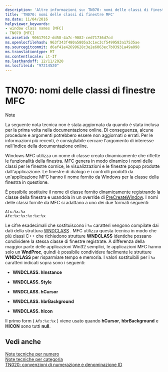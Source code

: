 ```yaml
---
description: 'Altre informazioni su: TN070: nomi delle classi di finestre MFC'
title: 'TN070: nomi delle classi di finestre MFC'
ms.date: 11/04/2016
helpviewer_keywords:
- window class names [MFC]
- TN070 [MFC]
ms.assetid: 90617912-dd58-4a7c-9082-ced71736d7cd
ms.openlocfilehash: 963f343f480a5805a3c1ec3cf5499583a17535ae
ms.sourcegitcommit: d6af41e42699628c3e2e6063ec7b03931a49a098
ms.translationtype: MT
ms.contentlocale: it-IT
ms.lasthandoff: 12/11/2020
ms.locfileid: "97214520"
---
```

# <a name="tn070-mfc-window-class-names"></a>TN070: nomi delle classi di finestre MFC

> [!NOTE]
> La seguente nota tecnica non è stata aggiornata da quando è stata inclusa per la prima volta nella documentazione online. Di conseguenza, alcune procedure e argomenti potrebbero essere non aggiornati o errati. Per le informazioni più recenti, è consigliabile cercare l'argomento di interesse nell'indice della documentazione online.

Windows MFC utilizza un nome di classe creato dinamicamente che riflette le funzionalità della finestra. MFC genera in modo dinamico i nomi delle classi per le finestre cornice, le visualizzazioni e le finestre popup prodotte dall'applicazione. Le finestre di dialogo e i controlli prodotti da un'applicazione MFC hanno il nome fornito da Windows per la classe della finestra in questione.

È possibile sostituire il nome di classe fornito dinamicamente registrando la classe della finestra e usandola in un override di [PreCreateWindow](../mfc/reference/cwnd-class.md#precreatewindow). I nomi delle classi fornite da MFC si adattano a uno dei due formati seguenti:

```
Afx:%x:%x
Afx:%x:%x:%x:%x:%x
```

Le cifre esadecimali che sostituiscono i `%x` caratteri vengono compilate dai dati della struttura [WNDCLASS](/windows/win32/api/winuser/ns-winuser-wndclassw) . MFC utilizza questa tecnica in modo che più classi C++ che richiedono strutture **WNDCLASS** identiche possano condividere la stessa classe di finestre registrate. A differenza della maggior parte delle applicazioni Win32 semplici, le applicazioni MFC hanno solo un **WndProc**, quindi è possibile condividere facilmente le strutture **WNDCLASS** per risparmiare tempo e memoria. I valori sostituibili per i `%x` caratteri indicati sopra sono i seguenti:

- **WNDCLASS. hInstance**

- **WNDCLASS. Style**

- **WNDCLASS. hCursor**

- **WNDCLASS. hbrBackground**

- **WNDCLASS. hIcon**

Il primo form ( `Afx:%x:%x` ) viene usato quando **hCursor**, **hbrBackground** e **HICON** sono tutti **null**.

## <a name="see-also"></a>Vedi anche

[Note tecniche per numero](../mfc/technical-notes-by-number.md)<br/>
[Note tecniche per categoria](../mfc/technical-notes-by-category.md)<br/>
[TN020: convenzioni di numerazione e denominazione ID](../mfc/tn020-id-naming-and-numbering-conventions.md)
